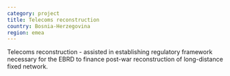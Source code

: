 ```yaml
---
category: project
title: Telecoms reconstruction
country: Bosnia-Herzegovina
region: emea
---
```

Telecoms reconstruction - assisted in establishing regulatory framework necessary for the EBRD to finance post-war reconstruction of long-distance fixed network. 